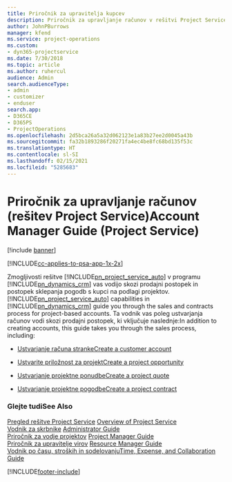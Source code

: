 ```yaml
---
title: Priročnik za upravitelja kupcev
description: Priročnik za upravljanje računov v rešitvi Project Service vas bo vodil skozi prodajni proces in proces sklepanja pogodb s kupci na podlagi projektov.
author: JohnPBurrows
manager: kfend
ms.service: project-operations
ms.custom:
- dyn365-projectservice
ms.date: 7/30/2018
ms.topic: article
ms.author: ruhercul
audience: Admin
search.audienceType:
- admin
- customizer
- enduser
search.app:
- D365CE
- D365PS
- ProjectOperations
ms.openlocfilehash: 2d5bca26a5a32d062123e1a83b27ee2d0045a43b
ms.sourcegitcommit: fa32b1893286f20271fa4ec4be8fc68bd135f53c
ms.translationtype: HT
ms.contentlocale: sl-SI
ms.lasthandoff: 02/15/2021
ms.locfileid: "5285683"
---
```

# <a name="account-manager-guide-project-service"></a><span data-ttu-id="6edb4-103">Priročnik za upravljanje računov (rešitev Project Service)</span><span class="sxs-lookup"><span data-stu-id="6edb4-103">Account Manager Guide (Project Service)</span></span>

[!include [banner](../includes/psa-now-project-operations.md)]

[!INCLUDE[cc-applies-to-psa-app-1x-2x](../includes/cc-applies-to-psa-app-1x-2x.md)]

<span data-ttu-id="6edb4-104">Zmogljivosti rešitve [!INCLUDE[pn_project_service_auto](../includes/pn-project-service-auto.md)] v programu [!INCLUDE[pn_dynamics_crm](../includes/pn-dynamics-crm.md)] vas vodijo skozi prodajni postopek in postopek sklepanja pogodb s kupci na podlagi projektov.</span><span class="sxs-lookup"><span data-stu-id="6edb4-104">[!INCLUDE[pn_project_service_auto](../includes/pn-project-service-auto.md)] capabilities in [!INCLUDE[pn_dynamics_crm](../includes/pn-dynamics-crm.md)] guide you through the sales and contracts process for project-based accounts.</span></span> <span data-ttu-id="6edb4-105">Ta vodnik vas poleg ustvarjanja računov vodi skozi prodajni postopek, ki vključuje naslednje:</span><span class="sxs-lookup"><span data-stu-id="6edb4-105">In addition to creating accounts, this guide takes you through the sales process, including:</span></span>  
  
-   [<span data-ttu-id="6edb4-106">Ustvarjanje računa stranke</span><span class="sxs-lookup"><span data-stu-id="6edb4-106">Create a customer account</span></span>](../psa/create-customer-account.md)  
  
-   [<span data-ttu-id="6edb4-107">Ustvarite priložnost za projekt</span><span class="sxs-lookup"><span data-stu-id="6edb4-107">Create a project opportunity</span></span>](../psa/create-project-opportunity.md)  
  
-   [<span data-ttu-id="6edb4-108">Ustvarjanje projektne ponudbe</span><span class="sxs-lookup"><span data-stu-id="6edb4-108">Create a project quote</span></span>](../psa/create-project-quote.md)  
  
-   [<span data-ttu-id="6edb4-109">Ustvarjanje projektne pogodbe</span><span class="sxs-lookup"><span data-stu-id="6edb4-109">Create a project contract</span></span>](../psa/create-project-contract.md)  
  
  
### <a name="see-also"></a><span data-ttu-id="6edb4-110">Glejte tudi</span><span class="sxs-lookup"><span data-stu-id="6edb4-110">See Also</span></span>  
 <span data-ttu-id="6edb4-111">[Pregled rešitve Project Service](../psa/overview.md) </span><span class="sxs-lookup"><span data-stu-id="6edb4-111">[Overview of Project Service](../psa/overview.md) </span></span>  
 <span data-ttu-id="6edb4-112">[Vodnik za skrbnike](../psa/admin-guide.md) </span><span class="sxs-lookup"><span data-stu-id="6edb4-112">[Administrator Guide](../psa/admin-guide.md) </span></span>  
 <span data-ttu-id="6edb4-113">[Priročnik za vodje projektov](../psa/project-manager-guide.md) </span><span class="sxs-lookup"><span data-stu-id="6edb4-113">[Project Manager Guide](../psa/project-manager-guide.md) </span></span>  
 <span data-ttu-id="6edb4-114">[Priročnik za upravitelje virov](../psa/resource-manager-guide.md) </span><span class="sxs-lookup"><span data-stu-id="6edb4-114">[Resource Manager Guide](../psa/resource-manager-guide.md) </span></span>  
 [<span data-ttu-id="6edb4-115">Vodnik po času, stroških in sodelovanju</span><span class="sxs-lookup"><span data-stu-id="6edb4-115">Time, Expense, and Collaboration Guide</span></span>](../psa/time-expense-collaboration-guide.md)


[!INCLUDE[footer-include](../includes/footer-banner.md)]